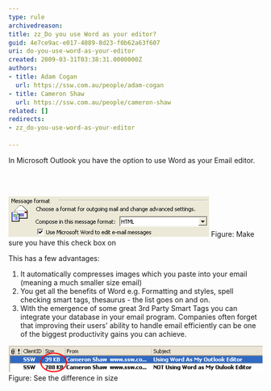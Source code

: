 ```yaml
---
type: rule
archivedreason: 
title: zz_Do you use Word as your editor?
guid: 4e7ce9ac-e017-4089-8d23-f0b62a63f607
uri: do-you-use-word-as-your-editor
created: 2009-03-31T03:38:31.0000000Z
authors:
- title: Adam Cogan
  url: https://ssw.com.au/people/adam-cogan
- title: Cameron Shaw
  url: https://ssw.com.au/people/cameron-shaw
related: []
redirects:
- zz_do-you-use-word-as-your-editor

---
```



​In Microsoft Outlook you have the option to use Word as your Email editor. <br>
<br><excerpt class='endintro'></excerpt><br>
<h2><a name="UseWORDAsEditor"></a></h2>
<img class="ms-rteCustom-ImageArea" alt="Outlook Word As Editor" src="OutlookWordAsEditor.gif" /> <span class="ms-rteCustom-FigureNormal">Figure: Make sure you have this check box on</span> <p>This has a few advantages:</p>
<ol><li>It automatically compresses images which you paste into your email (meaning a much smaller size email) </li>
<li>You get all the benefits of Word e.g. Formatting and styles, spell checking smart tags, thesaurus - the list goes on and on. </li>
<li>With the emergence of some great 3rd Party Smart Tags you can integrate your database in your email program. Companies often forget that improving their users' ability to handle email efficiently can be one of the biggest productivity gains you can achieve. </li></ol>
<img class="ms-rteCustom-ImageArea" alt="Outlook Using Word As My Editor" src="OutlookUsingWordAsMyEditor.gif" /> <span class="ms-rteCustom-FigureNormal">Figure: See the difference in size</span> 


